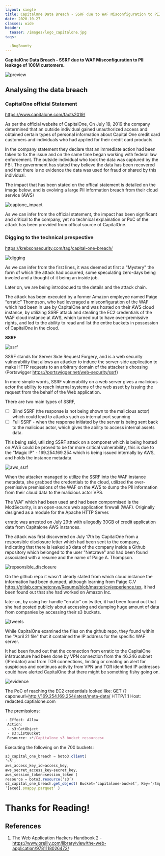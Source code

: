 ```yaml
---
layout: single
title: CapitalOne Data Breach - SSRF due to WAF Misconfiguration to PII leakage of 100M customers.
date: 2020-10-27
classes: wide
header:
  teaser: /images/logo_capitalone.jpg
tags:

  -BugBounty
--- 
```


**CapitalOne Data Breach - SSRF due to WAF Misconfiguration to PII leakage of 100M customers.**

![preview](/images/logo_capitalone.jpg)

## Analysing the data breach 

### CapitalOne official Statement

<https://www.capitalone.com/facts2019/>

As per the official website of CapitalOne, 
On July 19, 2019 the company determined that an outside individual gained unauthorized access and obtained certain types of personal information about Capital One credit card customers and individuals who had applied for their credit card products.

In the company statement they declare that an immediate action had been taken to fix the issue and on the same time began working with federal law enforcement. The outside individual who took the data was captured by the FBI. The government has stated they believe the data has been recovered and that there is no evidence the data was used for fraud or shared by this individual.

The impact that has been stated on the offical statement is detailed on the image below, and is evolving a large PII information breach from their cloud service (AWS)

![captone_impact](/images/captoneimpact.PNG)

As we can infer from the official statement, the impact has been significant and critical to the company, yet no technical explaination or PoC of the attack has been provided from offical source of CapitalOne.

### Digging to the technical prespective

<https://krebsonsecurity.com/tag/capital-one-breach/>

![digging](/images/digging.jpg)

As we can infer from the first lines, it was deemed at first a "Mystery" the form of which the attack had occurred, some speculating zero-days being involed and a thought of it being an inside job.

Later on, we are being introdocued to the details and the attack chain.

The attack has been executed by a former Amazon employee named Paige “erratic” Thompson, who had leveraged a misconfiguration of the WAF which had been in use by CapitalOne and was hosted on their AWS cloud instance, by utilizing SSRF attack and stealing the EC2 credentials of the WAF cloud instance at AWS, which turned out to have over-premissive rights, and led to the ability to read and list the entire buckets in possession of CapitalOne in the cloud.

**SSRF**

![ssrf](/images/ssrf.PNG)

SSRF stands for Server Side Request Forgery, and is a  web security vulnerability that allows an attacker to induce the server-side application to make HTTP requests to an arbitrary domain of the attacker's choosing (Portswigger <https://portswigger.net/web-security/ssrf>)

In more simple words, SSRF vulnerability on a web server gives a malicious actor the ability to reach internal systems of the web asset by issuing the request from the behalf of the Web application.

There are two main types of SSRF,
- [ ] Blind SSRF (the response is not being shown to the malicious actor) which could lead to attacks such as internal port scanning
- [ ] Full SSRF - when the response initiated by the server is being sent back to the malicious actor, which gives the ability to access internal assets data.

This being said, utilizing SSRF attack on a componet which is being hosted on AWS could be proved to be far more critical vulnerability, this is due to the "Magic IP" - 169.254.169.254 which is being issued internally by AWS, and holds the instance metadata.

![aws_ssrf](/images/amazon_ssrf.jpeg)

When the attacker managed to utilize the SSRF into the WAF instance metadata, she grabbed the credentials to the cloud, utilized the over-premissive premissions of the WAF on the AWS to dump the PII information from their cloud data to the malicious actor VPS.

The WAF which had been used and had been compormised is the ModSecurity, is an open-source web application firewall (WAF). 
Originally designed as a module for the Apache HTTP Server.

erratic was arrested on July 29th with allegedly 30GB of credit application data from Capitalone AWS instances.

The attack was first discovered on July 17th by CapitalOne from a responsible disclosure letter which had been sent to the company, indicating that there is leaked s3 data of the company inside a Github repository which belonged to the user "Netcrave" and had been found associated with a resume and the name of Paige A. Thompson.

![repsonsible_disclosure](/images/responsible.png)

On the github repo it wasn't clearly stated from which cloud instance the information had been dumped, although learning from Paige C.V <https://gitlab.com/netcrave/Resume/blob/master/cv/experience.tex>, it had been found out that she had worked on Amazon Inc.

later on, by using her handle "erratic" on twitter, it had been found out that she had posted publicly about accessing and dumping huge amount of data from companies by accessing their s3 buckets.

![tweets](/images/tweets.png)

While CapitalOne examined the files on the github repo, they found within the "April 21 file" that it contained the IP address for the specific WAF server.

It had been found out that the connection from erratic to the CapitalOne infstrucature had been done by VPN connection from the 46.246 subnet (IPredator) and from TOR connections, limiting or creating an alert for suspicious and continuos activity from VPN and TOR identified IP addresses could have alerted CapitalOne that there might be something fishy going on.

![evidence](/images/evidence.png)

The PoC of reaching the EC2 credentials looked like:
GET /?caponeurl=http://169.254.169.254/latest/meta-data/ HTTP/1.1
Host: redacted.captialone.com

The premissions:
```javascript
- Effect: Allow
 Action:
 - s3:GetObject
 - s3:ListBucket
 Resource: <*/Capitalone s3 bucket resources>
 ```
 
 Executing the following on the 700 buckets:
 ```javascript
 s3_capital_one_breach = boto3.client(
 ‘s3’,
 aws_access_key_id=access_key,
 aws_secret_access_key=secret_key,
 aws_session_token=session_token )
resource = boto3.resource(‘s3’)
s3_capital_one_breach.get_object( Bucket=’capitalone-bucket’, Key=’/tmp/’,
‘[axed].snappy.parquet’ )
 ```
# Thanks for Reading!

## References
1. The Web Application Hackers Handbook 2 - <https://www.oreilly.com/library/view/the-web-application/9781118026472/>


